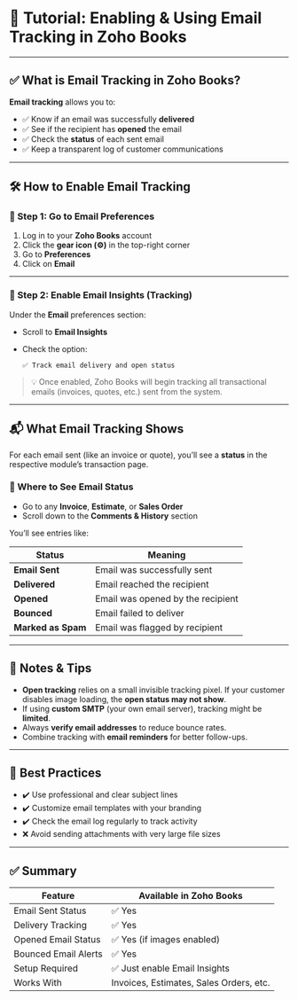 # 📧 Tutorial: Enabling & Using Email Tracking in Zoho Books

---

## ✅ What is Email Tracking in Zoho Books?

**Email tracking** allows you to:

* ✅ Know if an email was successfully **delivered**
* ✅ See if the recipient has **opened** the email
* ✅ Check the **status** of each sent email
* ✅ Keep a transparent log of customer communications

---

## 🛠️ How to Enable Email Tracking

### 🔹 Step 1: Go to Email Preferences

1. Log in to your **Zoho Books** account
2. Click the **gear icon (⚙️)** in the top-right corner
3. Go to **Preferences**
4. Click on **Email**

---

### 🔹 Step 2: Enable Email Insights (Tracking)

Under the **Email** preferences section:

* Scroll to **Email Insights**
* Check the option:

  ```
  ✅ Track email delivery and open status
  ```

> 💡 Once enabled, Zoho Books will begin tracking all transactional emails (invoices, quotes, etc.) sent from the system.

---

## 📬 What Email Tracking Shows

For each email sent (like an invoice or quote), you’ll see a **status** in the respective module’s transaction page.

### 🔎 Where to See Email Status

* Go to any **Invoice**, **Estimate**, or **Sales Order**
* Scroll down to the **Comments & History** section

You’ll see entries like:

| Status             | Meaning                           |
| ------------------ | --------------------------------- |
| **Email Sent**     | Email was successfully sent       |
| **Delivered**      | Email reached the recipient       |
| **Opened**         | Email was opened by the recipient |
| **Bounced**        | Email failed to deliver           |
| **Marked as Spam** | Email was flagged by recipient    |

---

## 🧠 Notes & Tips

* **Open tracking** relies on a small invisible tracking pixel. If your customer disables image loading, the **open status may not show**.
* If using **custom SMTP** (your own email server), tracking might be **limited**.
* Always **verify email addresses** to reduce bounce rates.
* Combine tracking with **email reminders** for better follow-ups.

---

## 🚀 Best Practices

* ✔️ Use professional and clear subject lines
* ✔️ Customize email templates with your branding
* ✔️ Check the email log regularly to track activity
* ❌ Avoid sending attachments with very large file sizes

---

## ✅ Summary

| Feature              | Available in Zoho Books                 |
| -------------------- | --------------------------------------- |
| Email Sent Status    | ✅ Yes                                   |
| Delivery Tracking    | ✅ Yes                                   |
| Opened Email Status  | ✅ Yes (if images enabled)               |
| Bounced Email Alerts | ✅ Yes                                   |
| Setup Required       | ✅ Just enable Email Insights            |
| Works With           | Invoices, Estimates, Sales Orders, etc. |